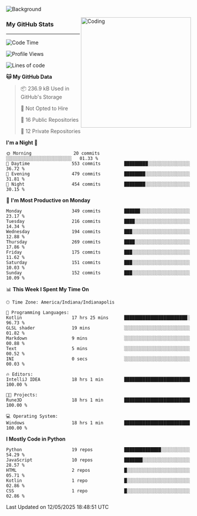 ![Background](https://github.com/Nguyen-Noah/Nguyen-Noah/assets/112649680/f5d2296f-0508-400c-abcf-47c085708a2a)

<img align="right" alt="Coding" width="300" src="https://cdn.dribbble.com/users/1277312/screenshots/14733298/media/39b1045e593737587dd60e42c8422d1f.gif" >

### My GitHub Stats
---
<!--START_SECTION:waka-->
![Code Time](http://img.shields.io/badge/Code%20Time-611%20hrs%2032%20mins-blue)

![Profile Views](http://img.shields.io/badge/Profile%20Views-0-blue)

![Lines of code](https://img.shields.io/badge/From%20Hello%20World%20I%27ve%20Written-14.5%20million%20lines%20of%20code-blue)

**🐱 My GitHub Data** 

> 📦 236.9 kB Used in GitHub's Storage 
 > 
> 🚫 Not Opted to Hire
 > 
> 📜 16 Public Repositories 
 > 
> 🔑 12 Private Repositories 
 > 
**I'm a Night 🦉** 

```text
🌞 Morning                20 commits          ░░░░░░░░░░░░░░░░░░░░░░░░░   01.33 % 
🌆 Daytime                553 commits         █████████░░░░░░░░░░░░░░░░   36.72 % 
🌃 Evening                479 commits         ████████░░░░░░░░░░░░░░░░░   31.81 % 
🌙 Night                  454 commits         ████████░░░░░░░░░░░░░░░░░   30.15 % 
```
📅 **I'm Most Productive on Monday** 

```text
Monday                   349 commits         ██████░░░░░░░░░░░░░░░░░░░   23.17 % 
Tuesday                  216 commits         ████░░░░░░░░░░░░░░░░░░░░░   14.34 % 
Wednesday                194 commits         ███░░░░░░░░░░░░░░░░░░░░░░   12.88 % 
Thursday                 269 commits         ████░░░░░░░░░░░░░░░░░░░░░   17.86 % 
Friday                   175 commits         ███░░░░░░░░░░░░░░░░░░░░░░   11.62 % 
Saturday                 151 commits         ███░░░░░░░░░░░░░░░░░░░░░░   10.03 % 
Sunday                   152 commits         ███░░░░░░░░░░░░░░░░░░░░░░   10.09 % 
```


📊 **This Week I Spent My Time On** 

```text
🕑︎ Time Zone: America/Indiana/Indianapolis

💬 Programming Languages: 
Kotlin                   17 hrs 25 mins      ████████████████████████░   96.73 % 
GLSL shader              19 mins             ░░░░░░░░░░░░░░░░░░░░░░░░░   01.82 % 
Markdown                 9 mins              ░░░░░░░░░░░░░░░░░░░░░░░░░   00.88 % 
Text                     5 mins              ░░░░░░░░░░░░░░░░░░░░░░░░░   00.52 % 
INI                      0 secs              ░░░░░░░░░░░░░░░░░░░░░░░░░   00.03 % 

🔥 Editors: 
IntelliJ IDEA            18 hrs 1 min        █████████████████████████   100.00 % 

🐱‍💻 Projects: 
Rune3D                   18 hrs 1 min        █████████████████████████   100.00 % 

💻 Operating System: 
Windows                  18 hrs 1 min        █████████████████████████   100.00 % 
```

**I Mostly Code in Python** 

```text
Python                   19 repos            ██████████████░░░░░░░░░░░   54.29 % 
JavaScript               10 repos            ███████░░░░░░░░░░░░░░░░░░   28.57 % 
HTML                     2 repos             █░░░░░░░░░░░░░░░░░░░░░░░░   05.71 % 
Kotlin                   1 repo              █░░░░░░░░░░░░░░░░░░░░░░░░   02.86 % 
CSS                      1 repo              █░░░░░░░░░░░░░░░░░░░░░░░░   02.86 % 
```




 Last Updated on 12/05/2025 18:48:51 UTC
<!--END_SECTION:waka-->

<!--
**Nguyen-Noah/Nguyen-Noah** is a ✨ _special_ ✨ repository because its `README.md` (this file) appears on your GitHub profile.

Here are some ideas to get you started:

- 🔭 I’m currently working on ...
- 🌱 I’m currently learning ...
- 👯 I’m looking to collaborate on ...
- 🤔 I’m looking for help with ...
- 💬 Ask me about ...
- 📫 How to reach me: ...
- 😄 Pronouns: ...
- ⚡ Fun fact: ...
-->
